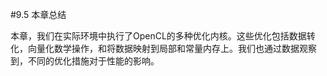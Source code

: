 #9.5 本章总结

本章，我们在实际环境中执行了OpenCL的多种优化内核。这些优化包括数据转化，向量化数学操作，和将数据映射到局部和常量内存上。我们也通过数据观察到，不同的优化措施对于性能的影响。